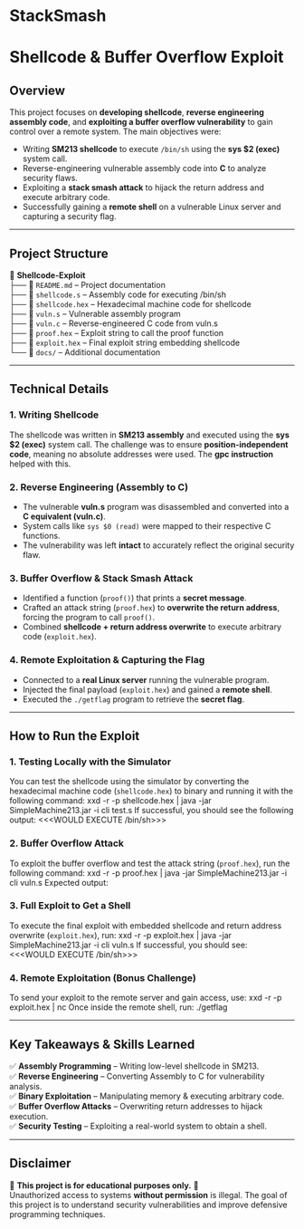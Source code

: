 # StackSmash

# **Shellcode & Buffer Overflow Exploit**  

## **Overview**  
This project focuses on **developing shellcode**, **reverse engineering assembly code**, and **exploiting a buffer overflow vulnerability** to gain control over a remote system. The main objectives were:  

- Writing **SM213 shellcode** to execute `/bin/sh` using the **sys $2 (exec)** system call.  
- Reverse-engineering vulnerable assembly code into **C** to analyze security flaws.  
- Exploiting a **stack smash attack** to hijack the return address and execute arbitrary code.  
- Successfully gaining a **remote shell** on a vulnerable Linux server and capturing a security flag.  

---

## **Project Structure**  

📂 **Shellcode-Exploit**  
├── 📜 `README.md` – Project documentation  
├── 📜 `shellcode.s` – Assembly code for executing /bin/sh  
├── 📜 `shellcode.hex` – Hexadecimal machine code for shellcode  
├── 📜 `vuln.s` – Vulnerable assembly program  
├── 📜 `vuln.c` – Reverse-engineered C code from vuln.s  
├── 📜 `proof.hex` – Exploit string to call the proof function  
├── 📜 `exploit.hex` – Final exploit string embedding shellcode  
└── 📂 `docs/` – Additional documentation  

---

## **Technical Details**  

### **1. Writing Shellcode**  
The shellcode was written in **SM213 assembly** and executed using the **sys $2 (exec)** system call. The challenge was to ensure **position-independent code**, meaning no absolute addresses were used. The **gpc instruction** helped with this.  

### **2. Reverse Engineering (Assembly to C)**  
- The vulnerable **vuln.s** program was disassembled and converted into a **C equivalent (vuln.c)**.  
- System calls like `sys $0 (read)` were mapped to their respective C functions.  
- The vulnerability was left **intact** to accurately reflect the original security flaw.  

### **3. Buffer Overflow & Stack Smash Attack**  
- Identified a function (`proof()`) that prints a **secret message**.  
- Crafted an attack string (`proof.hex`) to **overwrite the return address**, forcing the program to call `proof()`.  
- Combined **shellcode + return address overwrite** to execute arbitrary code (`exploit.hex`).  

### **4. Remote Exploitation & Capturing the Flag**  
- Connected to a **real Linux server** running the vulnerable program.  
- Injected the final payload (`exploit.hex`) and gained a **remote shell**.  
- Executed the `./getflag` program to retrieve the **secret flag**.  

---

## **How to Run the Exploit**  

### **1. Testing Locally with the Simulator**  
You can test the shellcode using the simulator by converting the hexadecimal machine code (`shellcode.hex`) to binary and running it with the following command:
xxd -r -p shellcode.hex | java -jar SimpleMachine213.jar -i cli test.s
If successful, you should see the following output:
<<<WOULD EXECUTE /bin/sh>>>

### **2. Buffer Overflow Attack**  
To exploit the buffer overflow and test the attack string (`proof.hex`), run the following command:
xxd -r -p proof.hex | java -jar SimpleMachine213.jar -i cli vuln.s
Expected output:

### **3. Full Exploit to Get a Shell**  
To execute the final exploit with embedded shellcode and return address overwrite (`exploit.hex`), run:
xxd -r -p exploit.hex | java -jar SimpleMachine213.jar -i cli vuln.s
If successful, you should see:
<<<WOULD EXECUTE /bin/sh>>>

### **4. Remote Exploitation (Bonus Challenge)**  
To send your exploit to the remote server and gain access, use:
xxd -r -p exploit.hex | nc <server-ip> <port>
Once inside the remote shell, run:
./getflag

---

## **Key Takeaways & Skills Learned**  
✅ **Assembly Programming** – Writing low-level shellcode in SM213.  
✅ **Reverse Engineering** – Converting Assembly to C for vulnerability analysis.  
✅ **Binary Exploitation** – Manipulating memory & executing arbitrary code.  
✅ **Buffer Overflow Attacks** – Overwriting return addresses to hijack execution.  
✅ **Security Testing** – Exploiting a real-world system to obtain a shell.  

---

## **Disclaimer**  
🚨 **This project is for educational purposes only.** 🚨  
Unauthorized access to systems **without permission** is illegal. The goal of this project is to understand security vulnerabilities and improve defensive programming techniques.  

